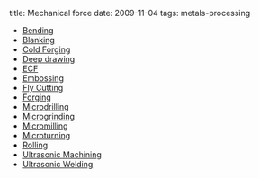 title: Mechanical force
date: 2009-11-04
tags: metals-processing

 - [Bending](./Bending.md)
 - [Blanking](./Blanking.md)
 - [Cold Forging](./Cold-Forging.md)
 - [Deep drawing](./Deep-drawing.md)
 - [ECF](./ECF.md)
 - [Embossing](./Embossing.md)
 - [Fly Cutting](./Fly-Cutting.md)
 - [Forging](./Forging.md)
 - [Microdrilling](./Micro-drilling-0.md)
 - [Microgrinding](./Microgrinding.md)
 - [Micromilling](./Micromilling.md)
 - [Microturning](./Micro-turning.md)
 - [Rolling](./Rolling.md)
 - [Ultrasonic Machining](./Ultrasonic-Machining.md)
 - [Ultrasonic Welding](./Ultrasonic-Welding.md)
